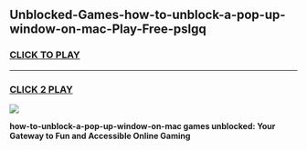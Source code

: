 
## Unblocked-Games-how-to-unblock-a-pop-up-window-on-mac-Play-Free-pslgq
<h3>
<a href="https://premium76.site?title=how-to-unblock-a-pop-up-window-on-mac&ref=18A1">CLICK TO PLAY</a></h3>
<hr>

<h3>
<a href="https://premium76.site?title=how-to-unblock-a-pop-up-window-on-mac&ref=18A1">CLICK 2 PLAY</a>
  
</h3>

<a href="https://premium76.site?title=how-to-unblock-a-pop-up-window-on-mac&ref=18A1"><img src="https://clearcache.store/games.png"></a>


**how-to-unblock-a-pop-up-window-on-mac games unblocked: Your Gateway to Fun and Accessible Online Gaming**
